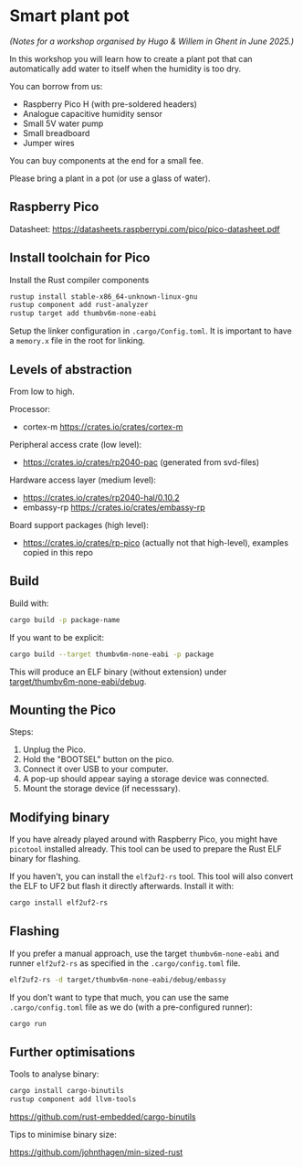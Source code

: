 # Smart plant pot

_(Notes for a workshop organised by Hugo & Willem in Ghent in June 2025.)_

In this workshop you will learn how to create a plant pot that can automatically add water to itself when the humidity is too dry.

You can borrow from us:

- Raspberry Pico H (with pre-soldered headers)
- Analogue capacitive humidity sensor
- Small 5V water pump
- Small breadboard
- Jumper wires

You can buy components at the end for a small fee.

Please bring a plant in a pot (or use a glass of water). 

## Raspberry Pico

Datasheet: https://datasheets.raspberrypi.com/pico/pico-datasheet.pdf

## Install toolchain for Pico

Install the Rust compiler components

```bash
rustup install stable-x86_64-unknown-linux-gnu
rustup component add rust-analyzer
rustup target add thumbv6m-none-eabi
```

Setup the linker configuration in `.cargo/Config.toml`. It is important to have a `memory.x` file in the root for linking.


## Levels of abstraction

From low to high.

Processor: 
- cortex-m https://crates.io/crates/cortex-m

Peripheral access crate (low level):
- https://crates.io/crates/rp2040-pac (generated from svd-files)


Hardware access layer (medium level): 
- https://crates.io/crates/rp2040-hal/0.10.2
- embassy-rp https://crates.io/crates/embassy-rp

Board support packages (high level):
-  https://crates.io/crates/rp-pico (actually not that high-level), examples copied in this repo


## Build

Build with:

```bash
cargo build -p package-name
```

If you want to be explicit:

```bash
cargo build --target thumbv6m-none-eabi -p package
```

This will produce an ELF binary (without extension) under [target/thumbv6m-none-eabi/debug](./target/thumbv6m-none-eabidy).

## Mounting the Pico

Steps:

1. Unplug the Pico.
2. Hold the "BOOTSEL" button on the pico.
3. Connect it over USB to your computer.
4. A pop-up should appear saying a storage device was connected.
5. Mount the storage device (if necesssary).


## Modifying binary

If you have already played around with Raspberry Pico, you might have `picotool` installed already. This tool can be used to prepare the Rust ELF binary for flashing.


If you haven't, you can  install the `elf2uf2-rs` tool. This tool will also convert the ELF to UF2 but flash it directly afterwards. Install it with:

```bash
cargo install elf2uf2-rs
```

## Flashing

If you prefer a manual approach, use the target `thumbv6m-none-eabi` and runner `elf2uf2-rs` as specified in the `.cargo/config.toml` file.

```bash
elf2uf2-rs -d target/thumbv6m-none-eabi/debug/embassy
```
If you don't want to type that much, you can use the same `.cargo/config.toml` file as we do (with a pre-configured runner):

```bash
cargo run
```


## Further optimisations

Tools to analyse binary:

```bash
cargo install cargo-binutils
rustup component add llvm-tools
```

https://github.com/rust-embedded/cargo-binutils


Tips to minimise binary size:

https://github.com/johnthagen/min-sized-rust
